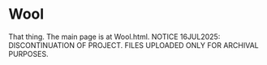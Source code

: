 # Wool
That thing.
The main page is at Wool.html.
NOTICE 16JUL2025: DISCONTINUATION OF PROJECT. 
                  FILES UPLOADED ONLY FOR ARCHIVAL PURPOSES.
